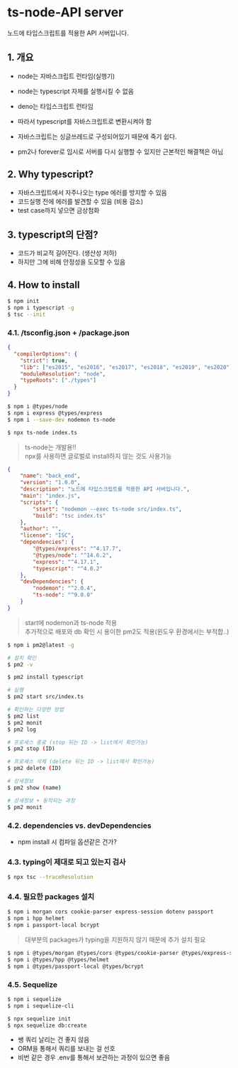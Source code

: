 # ts-node-API server
 노드에 타입스크립트를 적용한 API 서버입니다.


## 1. 개요
* node는 자바스크립트 런타임(실행기)
* node는 typescript 자체를 실행시킬 수 없음
* deno는 타입스크립트 런타임

* 따라서 typescript를 자바스크립트로 변환시켜야 함
* 자바스크립트는 싱글쓰레드로 구성되어있기 때문에 죽기 쉽다.
* pm2나 forever로 임시로 서버를 다시 실행할 수 있지만 근본적인 해결책은 아님

## 2. Why typescript?
* 자바스크립트에서 자주나오는 type 에러를 방지할 수 있음
* 코드실행 전에 에러를 발견할 수 있음 (비용 감소) 
* test case까지 넣으면 금상첨화

## 3. typescript의 단점?
* 코드가 비교적 길어진다. (생산성 저하)
* 하지만 그에 비해 안정성을 도모할 수 있음

## 4. How to install
``` bash
$ npm init
$ npm i typescript -g
$ tsc --init
```

### 4.1. /tsconfig.json + /package.json
``` json
{
  "compilerOptions": {
    "strict": true,
    "lib": ["es2015", "es2016", "es2017", "es2018", "es2019", "es2020"],
    "moduleResolution": "node",
    "typeRoots": ["./types"]
  }
}
```

``` bash
$ npm i @types/node
$ npm i express @types/express
$ npm i --save-dev nodemon ts-node 
```

``` bash
$ npx ts-node index.ts 
```

> ts-node는 개발용!! <br>
> npx를 사용하면 글로벌로 install하지 않는 것도 사용가능


``` json
{
    "name": "back_end",
    "version": "1.0.0",
    "description": "노드에 타입스크립트를 적용한 API 서버입니다.",
    "main": "index.js",
    "scripts": {
        "start": "nodemon --exec ts-node src/index.ts",
        "build": "tsc index.ts"
    },
    "author": "",
    "license": "ISC",
    "dependencies": {
        "@types/express": "^4.17.7",
        "@types/node": "^14.6.2",
        "express": "^4.17.1",
        "typescript": "^4.0.2"
    },
    "devDependencies": {
        "nodemon": "^2.0.4",
        "ts-node": "^9.0.0"
    }
}
```
> start에 nodemon과 ts-node 적용<br>
> 추가적으로 배포와 db 확인 시 용이한 pm2도 적용(윈도우 환경에서는 부적합..)
``` bash
$ npm i pm2@latest -g

# 설치 확인
$ pm2 -v

$ pm2 install typescript 

# 실행
$ pm2 start src/index.ts

# 확인하는 다양한 방법
$ pm2 list
$ pm2 monit
$ pm2 log

# 프로세스 종료 (stop 뒤는 ID -> list에서 확인가능)
$ pm2 stop (ID)

# 프로세스 삭제 (delete 뒤는 ID -> list에서 확인가능)
$ pm2 delete (ID)

# 상세정보
$ pm2 show (name)

# 상세정보 + 동작되는 과정 
$ pm2 monit
```

### 4.2. dependencies vs. devDependencies

* npm install 시 컴파일 옵션같은 건가?

### 4.3. typing이 제대로 되고 있는지 검사
``` bash
$ npx tsc --traceResolution
```

### 4.4. 필요한 packages 설치

``` bash
$ npm i morgan cors cookie-parser express-session dotenv passport 
$ npm i hpp helmet 
$ npm i passport-local bcrypt
```
> 대부분의 packages가 typing을 지원하지 않기 때문에 추가 설치 필요

``` bash
$ npm i @types/morgan @types/cors @types/cookie-parser @types/express-session @types/dotenv @types/passport 
$ npm i @types/hpp @types/helmet 
$ npm i @types/passport-local @types/bcrypt
```

### 4.5. Sequelize 
``` bash
$ npm i sequelize
$ npm i sequelize-cli

$ npx sequelize init
$ npx sequelize db:create
```

* 쌩 쿼리 날리는 건 좋지 않음
* ORM을 통해서 쿼리를 보내는 걸 선호
* 비번 같은 경우 .env를 통해서 보관하는 과정이 있으면 좋음

